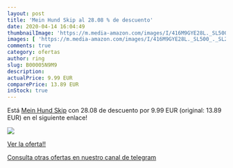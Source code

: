 ```yaml
---
layout: post
title: 'Mein Hund Skip al 28.08 % de descuento'
date: 2020-04-14 16:04:49
thumbnailImage: 'https://m.media-amazon.com/images/I/416M9GYE28L._SL500_._SL200_.jpg'
images: [ 'https://m.media-amazon.com/images/I/416M9GYE28L._SL500_._SL200_.jpg' ]
comments: true
category: ofertas
author: ring
slug: B00005N9M9
description:
actualPrice: 9.99 EUR
comparePrice: 13.89 EUR
inStock: true
---
```


Está [Mein Hund Skip](https://www.amazon.com/dp/B00005N9M9/?tag=redken08-20) con 28.08 de descuento por 9.99 EUR (original: 13.89 EUR) en el siguiente enlace!

[![](https://m.media-amazon.com/images/I/416M9GYE28L._SL500_._SL200_.jpg)](https://www.amazon.com/dp/B00005N9M9/?tag=redken08-20)

[Ver la oferta!!](https://www.amazon.com/dp/B00005N9M9/?tag=redken08-20)

[Consulta otras ofertas en nuestro canal de telegram](https://t.me/s/ofertas25)
